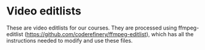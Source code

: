 # Video editlists

These are video editlists for our courses.  They are processed using
ffmpeg-editlist (https://github.com/coderefinery/ffmpeg-editlist),
which has all the instructions needed to modify and use these files.
